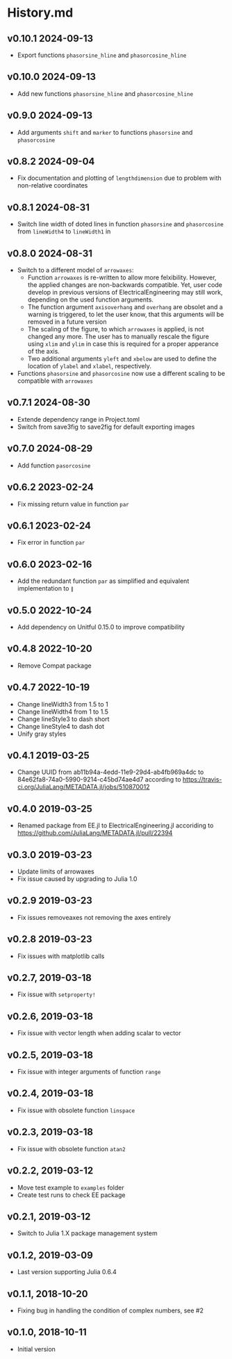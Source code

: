# History.md

## v0.10.1 2024-09-13
- Export functions `phasorsine_hline` and `phasorcosine_hline`

## v0.10.0 2024-09-13
- Add new functions `phasorsine_hline` and `phasorcosine_hline`

## v0.9.0 2024-09-13
- Add arguments `shift` and `marker` to functions `phasorsine` and
  `phasorcosine`

## v0.8.2 2024-09-04
- Fix documentation and plotting of `lengthdimension` due to problem with
    non-relative coordinates

## v0.8.1 2024-08-31
- Switch line width of doted lines in function `phasorsine` and `phasorcosine`
  from `lineWidth4` to `lineWidth1` in

## v0.8.0 2024-08-31
- Switch to a different model of `arrowaxes`:
    - Function `arrowaxes` is re-written to allow more felxibility. However,
      the applied changes are non-backwards compatible. Yet, user code develop
      in previous versions of ElectricalEngineering may still work, depending
      on the used function arguments.
    - The function argument `axisoverhang` and `overhang` are obsolet
      and a warning is triggered, to let the user know, that this arguments
      will be removed in a future version
    - The scaling of the figure, to which `arrowaxes` is applied, is not
      changed any more. The user has to manually rescale the figure using `xlim`
      and `ylim` in case this is required for a proper apperance of the axis.
    - Two additional arguments `yleft` and `xbelow` are used to define the
      location of `ylabel` and `xlabel`, respectively.
- Functions `phasorsine` and `phasorcosine` now use a different scaling to be
  compatible with `arrowaxes`

## v0.7.1 2024-08-30
- Extende dependency range in Project.toml
- Switch from save3fig to save2fig for default exporting images

## v0.7.0 2024-08-29
- Add function `pasorcosine`

## v0.6.2 2023-02-24
- Fix missing return value in function `par`

## v0.6.1 2023-02-24
- Fix error in function `par`

## v0.6.0 2023-02-16
- Add the redundant function `par` as simplified and equivalent
  implementation to `∥`

## v0.5.0 2022-10-24
- Add dependency on Unitful 0.15.0 to improve compatibility

## v0.4.8 2022-10-20
- Remove Compat package

## v0.4.7 2022-10-19
- Change lineWidth3 from 1.5 to 1
- Change lineWidth4 from 1 to 1.5
- Change lineStyle3 to dash short
- Change lineStyle4 to dash dot
- Unify gray styles

## v0.4.1 2019-03-25
- Change UUID from
  ab11b94a-4edd-11e9-29d4-ab4fb969a4dc to
  84e62fa8-74a0-5990-9214-c45bd74ae4d7
  according to https://travis-ci.org/JuliaLang/METADATA.jl/jobs/510870012

## v0.4.0 2019-03-25
- Renamed package from EE.jl to ElectricalEngineering.jl accoriding to
  https://github.com/JuliaLang/METADATA.jl/pull/22394

## v0.3.0 2019-03-23
- Update limits of arrowaxes
- Fix issue caused by upgrading to Julia 1.0

## v0.2.9 2019-03-23
- Fix issues removeaxes not removing the axes entirely

## v0.2.8 2019-03-23
- Fix issues with matplotlib calls

## v0.2.7, 2019-03-18
- Fix issue with `setproperty!`

## v0.2.6, 2019-03-18
- Fix issue with vector length when adding scalar to vector

## v0.2.5, 2019-03-18
- Fix issue with integer arguments of function `range`

## v0.2.4, 2019-03-18
- Fix issue with obsolete function `linspace`

## v0.2.3, 2019-03-18
- Fix issue with obsolete function `atan2`

## v0.2.2, 2019-03-12
- Move test example to `examples` folder
- Create test runs to check EE package

## v0.2.1, 2019-03-12
- Switch to Julia 1.X package management system

## v0.1.2, 2019-03-09
- Last version supporting Julia 0.6.4

## v0.1.1, 2018-10-20
- Fixing bug in handling the condition of complex numbers, see #2

## v0.1.0, 2018-10-11
- Initial version
